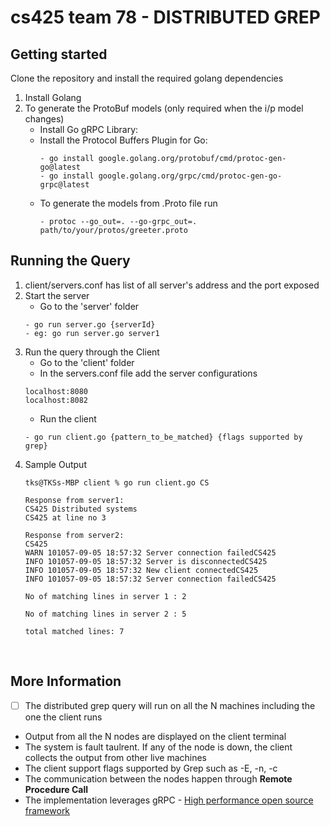 # cs425 team 78 - DISTRIBUTED GREP



## Getting started
Clone the repository and install the required golang dependencies 

1. Install Golang 
2. To generate the ProtoBuf models (only required when the i/p model changes)
    - Install Go gRPC Library:
    - Install the Protocol Buffers Plugin for Go:
        ```
        - go install google.golang.org/protobuf/cmd/protoc-gen-go@latest
        - go install google.golang.org/grpc/cmd/protoc-gen-go-grpc@latest
        ```
    - To generate the models from .Proto file run 
        ```
        - protoc --go_out=. --go-grpc_out=. path/to/your/protos/greeter.proto
        ```

## Running the Query 
1. client/servers.conf has list of all server's address and the port exposed 
2. Start the server
    - Go to the 'server' folder 
    ```
    - go run server.go {serverId}
    - eg: go run server.go server1
    ```
3. Run the query through the Client 
    - Go to the 'client' folder
    - In the servers.conf file add the server configurations 
    ```
    localhost:8080
    localhost:8082
    ```
    - Run the client 
    ```
    - go run client.go {pattern_to_be_matched} {flags supported by grep}
    ```
4. Sample Output
    ```
    tks@TKSs-MBP client % go run client.go CS          

    Response from server1:
    CS425 Distributed systems
    CS425 at line no 3

    Response from server2:
    CS425
    WARN 101057-09-05 18:57:32 Server connection failedCS425
    INFO 101057-09-05 18:57:32 Server is disconnectedCS425
    INFO 101057-09-05 18:57:32 New client connectedCS425
    INFO 101057-09-05 18:57:32 Server connection failedCS425

    No of matching lines in server 1 : 2

    No of matching lines in server 2 : 5

    total matched lines: 7
    ```




&nbsp;&nbsp;&nbsp;&nbsp;&nbsp;




## More Information


- [ ] The distributed grep query will run on all the N machines including the one the client runs
- Output from all the N nodes are displayed on the client terminal 
- The system is fault taulrent. If any of the node is down, the client collects the output from other live machines
- The client support flags supported by Grep such as -E, -n, -c
- The communication between the nodes happen through **Remote Procedure Call** 
- The implementation leverages gRPC - [High performance open source framework](https://grpc.io/)



